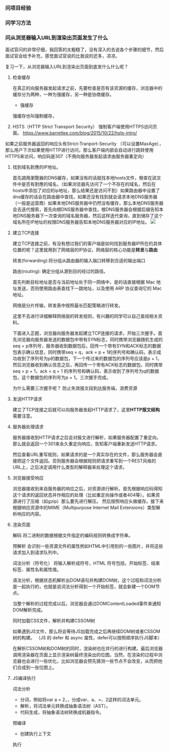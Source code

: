### 问项目经验

### 问学习方法

### 问从浏览器输入URL到渲染出页面发生了什么

面试官问的非常仔细，我回答的太粗糙了，没有深入的去说各个步骤的细节，然后面试官会给予补充，感觉面试官说的比我说的还多，凉凉。

复习一下，从浏览器输入URL到渲染出页面到底发什么什么呢？

1. 检查缓存

    在真正的向服务器发起请求之前，先要检查是否有该资源的缓存，浏览器中的缓存分为两种，一种为强缓存，另一种是协商缓存。

    - 强缓存

    强缓存也叫强制缓存，

2. HSTS（HTTP Strict Transport Security） 强制客户端使用HTTPS访问页面。 https://www.barretlee.com/blog/2015/10/22/hsts-intro/

如果之前服务器返回的响应头有Strict-Tranport-Security （可以设置MaxAge），那么用户下次如果使用HTTP进行访问，那么客户端内部会自动进行跳转使用HTTPS来访问，响应码是307（不用向服务器发起请求由服务器重定向）

1. 找到域名對應的IP地址。

    首先調用瀏覽器的DNS緩存，如果没有的话就找本地hosts文件，檢查在該文件中是否有對應的域名，（如果浏览器先访问了一个不存在的域名，然后在hosts中添加了对应的ip地址，那么结果还是访问不到）如果路由器中设置了dns缓存的话会在路由器中查找，如果还没有找到就会请求本地DNS服务器（一般是运营商）如果本地DNS服务器中仍然没有缓存，那么本地DNS服务器会去迭代搜索，首先向根DNS服务器中查找，根DNS服务器会根据后缀告知本地DNS服务器下一次查询的域名服务器，然后这样迭代查询，直到储存了这个域名所在IP地址的权限DNS服务器告知本地DNS服务器对应的IP地址。
    ![](https://segmentfault.com/img/bVYTXW?w=805&h=478)

2. 建立TCP连接

    建立TCP连接之前，有没有想过我们的客户端是如何找到服务器IP所在的具体位置的呢？这里就用到了网络层的IP协议，网络层的核心功能是**转发**与**路由**

    转发(forwarding):将分组从路由器的输入端口转移到合适的输出端口

    路由(routing): 确定分组从源到目的经过的路径。

    首先判断目标地址是否与当前地址处于同一网络中，是的话直接根据 Mac 地址发送，否则使用路由表查找下一跳地址，以及使用 ARP 协议查询它的 Mac 地址。
    
    网络层分片传输，转发表中按照最长匹配策略进行转发。

    这里不去进行详细解释网络层的转发规则，有兴趣的同学可以自己查阅相关资料。

    下面进入正题，浏览器向服务器发起建立TCP连接的请求，开始三次握手。首先浏览器向服务器发送的数据包中带有SYN标志，同时携带浏览器随机生成的seq = p序列号，服务器收到数据包后，回传一个带有SYN和ACK标志的数据包表示确认信息，同时携带seq = q，ack = p + 1的序列号和确认码，表示成功收到了序列号为p的数据包，下一个传过来的数据包的序列号应该是p + 1，然后浏览器收到确认信息之后，再回传一个带有ACK标志的数据包，同时携带seq = p + 1，ack = q + 1 的序列号和确认码，表示收到了序列号为q的数据包，这个数据包的序列号为p + 1。三次握手完成。

    为什么需要三次握手呢？ 防止失效报文段到达服务端，浪费资源

3. 发送HTTP请求

    建立了TCP连接之后就可以向服务器发起HTTP请求了，这里**HTTP报文结构**需要注意。

4. 服务器处理请求

    服务器接收到HTTP请求之后会对报文进行解析，如果服务器配置了重定向，那么就会返回一个301来永久重定向响应，告知客户端重新发送HTTP请求。

    然后查看URL重写规则，如果请求的是一个真实存在的文件，那么服务器会直接把这个文件返回。否则服务器会根据规则把请求重写到一个REST风格的URL上，之后决定调用什么类型的解释器来处理这个请求。

5. 浏览器接受响应

    浏览器接收到来自服务器的响应之后，对资源进行解析。首先根据响应码得知这个请求的返回状态并作相应的处理（比如重定向操作或者404等）。如果资源进行了压缩（如gzip）那么要先进行解压。 然后按照响应头做缓存。接下来根据响应资源中的MIME（Multipurpose Internet Mail Extensions）类型解析响应的内容。

6. 渲染页面

    解码 将二进制的数据根据文件指定的编码规则转换成字符串。

    预解析 会识别一些资源文件的属性例如HTML中引用到的一些图片，并将这些请求加入到请求队列中。

    词法分析（符号化） 将输入解析成符号，HTML 符号包括，开始标签、结束标签、属性名和属性值。

    语法分析，根据状态机解析出DOM语句并构建DOM树，这个过程和词法分析是一起执行的，也就是说词法分析得到一个开始标签，就会新建一个DOM节点。

    当整个解析的过程完成以后，浏览器会通过DOMContentLoaded事件来通知DOM解析完成。

    同时加载CSS文件，解析并构建CSSOM树

    如果遇到JS文件，那么将会等待JS加载完成之后再继续DOM树或者CSSOM树的构建。 （JS 的 defer 和 async 属性，defer可以按照顺序执行JS脚本）

    在解析CSSOM树和DOM树的同时，渲染树也在并行的进行构建。最后浏览器调用渲染器在页面上显示渲染树最终渲染出的位图。当然，在渲染的过程中浏览器也会进行一些优化，比如浏览器会预先猜测一些节点不会改变，从而把他们合成到一张位图上。

7. JS编译执行

    词法分析

    - 分词，例如将var a = 2，，分成var、a、=、2这样的词法单元。
    - 解析，将词法单元转换成抽象语法树（AST）。
    - 代码生成，将抽象语法树转换成机器指令。

    预编译
    - 创建执行上下文

    执行

